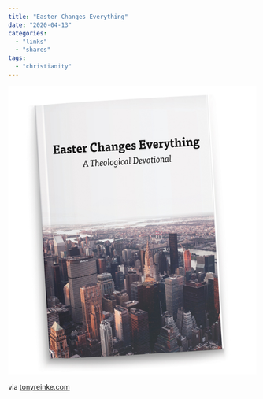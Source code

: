 ```yaml
---
title: "Easter Changes Everything"
date: "2020-04-13"
categories: 
  - "links"
  - "shares"
tags: 
  - "christianity"
---
```


![](images/imagem-6.png)

via [tonyreinke.com](https://tonyreinke.com/2020/04/09/easter-changes-everything/)
